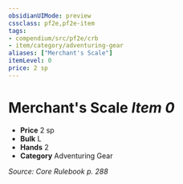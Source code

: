 ```yaml
---
obsidianUIMode: preview
cssclass: pf2e,pf2e-item
tags:
- compendium/src/pf2e/crb
- item/category/adventuring-gear
aliases: ["Merchant's Scale"]
itemLevel: 0
price: 2 sp
---
```

# Merchant's Scale *Item 0*  

- **Price** 2 sp
- **Bulk** L
- **Hands** 2
- **Category** Adventuring Gear



*Source: Core Rulebook p. 288*